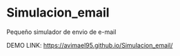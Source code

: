 # Simulacion_email
Pequeño simulador de envio de e-mail


DEMO LINK: https://avimael95.github.io/Simulacion_email/
